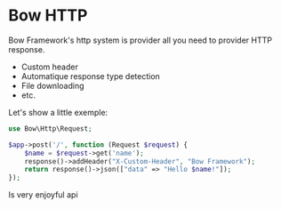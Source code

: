 # Bow HTTP

Bow Framework's http system is provider all you need to provider HTTP response.

- Custom header
- Automatique response type detection
- File downloading
- etc.

Let's show a little exemple:

```php
use Bow\Http\Request;

$app->post('/', function (Request $request) {
    $name = $request->get('name');
    response()->addHeader("X-Custom-Header", "Bow Framework");
    return response()->json(["data" => "Hello $name!"]);
});
```

Is very enjoyful api
